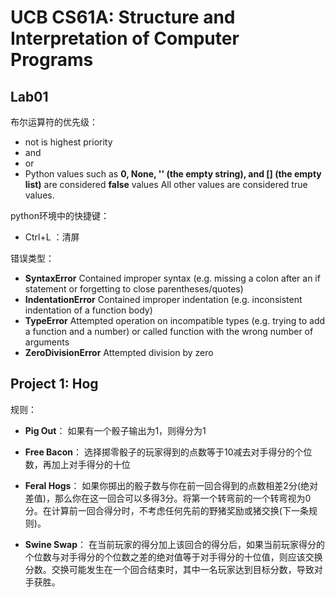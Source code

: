 # UCB CS61A: Structure and Interpretation of Computer Programs
## Lab01
布尔运算符的优先级：
- not is highest priority
- and 
- or
- Python values such as **0, None, '' (the empty string), and [] (the empty list)** are considered **false** values
All other values are considered true values.

python环境中的快捷键：
- Ctrl+L ：清屏

错误类型：
- **SyntaxError**	Contained improper syntax (e.g. missing a colon after an if statement or forgetting to close parentheses/quotes)  
- **IndentationError**	Contained improper indentation (e.g. inconsistent indentation of a function body)  
- **TypeError**	Attempted operation on incompatible types (e.g. trying to add a function and a number) or called function with the wrong number of arguments  
- **ZeroDivisionError**	Attempted division by zero

## Project 1: Hog
规则：
- **Pig Out**：
  如果有一个骰子输出为1，则得分为1

- **Free Bacon**：
  选择掷零骰子的玩家得到的点数等于10减去对手得分的个位数，再加上对手得分的十位

- **Feral Hogs**：
  如果你掷出的骰子数与你在前一回合得到的点数相差2分(绝对差值)，那么你在这一回合可以多得3分。将第一个转弯前的一个转弯视为0分。在计算前一回合得分时，不考虑任何先前的野猪奖励或猪交换(下一条规则)。

- **Swine Swap**：
  在当前玩家的得分加上该回合的得分后，如果当前玩家得分的个位数与对手得分的个位数之差的绝对值等于对手得分的十位值，则应该交换分数。交换可能发生在一个回合结束时，其中一名玩家达到目标分数，导致对手获胜。

